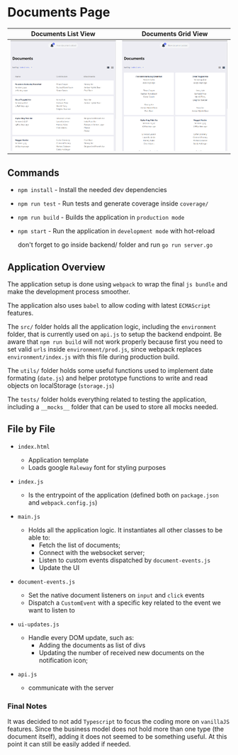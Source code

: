 
# Documents Page

| Documents List View | Documents Grid View |
|---------------------|---------------------|
|![Main page of the application with the list view option selected](./documents-page/src/assets/documents-view-list.png 'Documents List View')|![Main page of the application with the grid view option selected](./documents-page/src/assets/documents-view-grid.png 'Documents Grid View')|

## Commands

- `npm install` - Install the needed dev dependencies
- `npm run test` - Run tests and generate coverage inside `coverage/`
- `npm run build` - Builds the application in `production mode`
- `npm start` - Run the application in `development mode` with hot-reload

  don't forget to go inside backend/ folder and run `go run server.go`

## Application Overview

The application setup is done using `webpack` to wrap the final `js bundle` and make the development process smoother.

The application also uses `babel` to allow coding with latest `ECMAScript` features.

The `src/` folder holds all the application logic, including the `environment` folder, that is currently used on `api.js` to setup the backend endpoint. Be aware that `npm run build` will not work properly because first you need to set valid `urls` inside `environment/prod.js`, since webpack replaces `environment/index.js` with this file during production build.

The `utils/` folder holds some useful functions used to implement date formating (`date.js`) and helper prototype functions to write and read objects on localStorage (`storage.js`)

The `tests/` folder holds everything related to testing the application, including a `__mocks__` folder that can be used to store all mocks needed.

## File by File

- `index.html`
  - Application template
  - Loads google `Raleway` font for styling purposes

- `index.js`
  - Is the entrypoint of the application (defined both on `package.json` and `webpack.config.js`)

- `main.js`
  - Holds all the application logic. It instantiates all other classes to be able to:
    - Fetch the list of documents;
    - Connect with the websocket server;
    - Listen to custom events dispatched by `document-events.js`
    - Update the UI

- `document-events.js`
  - Set the native document listeners on `input` and `click` events
  - Dispatch a `CustomEvent` with a specific key related to the event we want to listen to

- `ui-updates.js`
  - Handle every DOM update, such as:
    - Adding the documents as list of divs
    - Updating the number of received new documents on the notification icon;

- `api.js`
  - communicate with the server

### Final Notes

It was decided to not add `Typescript` to focus the coding more on `vanillaJS` features. Since the business model does not hold more than one type (the document itself), adding it does not seemed to be something useful. At this point it can still be easily added if needed.
